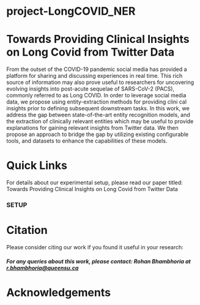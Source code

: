 # project-LongCOVID_NER
# Towards Providing Clinical Insights on Long Covid from Twitter Data 

From the outset of the COVID-19 pandemic social media has
provided a platform for sharing and discussing experiences in
real time. This rich source of information may also prove useful to researchers for uncovering evolving insights into post-acute sequelae of SARS-CoV-2 (PACS), commonly referred to as Long COVID. In order to leverage social media data, we
propose using entity-extraction methods for providing clini cal insights prior to defining subsequent downstream tasks.
In this work, we address the gap between state-of-the-art entity recognition models, and the extraction of clinically relevant entities which may be useful to provide explanations for gaining relevant insights from Twitter data. We then propose
an approach to bridge the gap by utilizing existing configurable tools, and datasets to enhance the capabilities of these
models. 

# Quick Links

For details about our experimental setup, please read our paper titled: Towards Providing Clinical Insights on Long Covid from Twitter Data

### SETUP

# Citation

Please consider citing our work if you found it useful in your research:

##### For any queries about this work, please contact: Rohan Bhambhoria at <r.bhambhoria@queensu.ca>

# Acknowledgements
